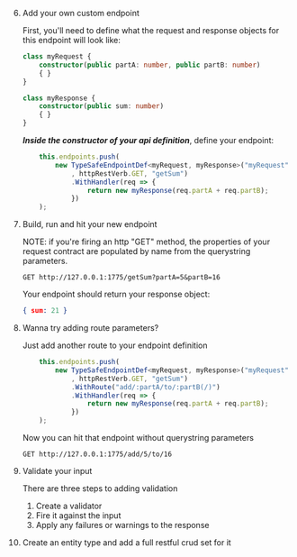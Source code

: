 


6. Add your own custom endpoint

    First, you'll need to define what the request and response objects for this endpoint will look like:

    ```Typescript
    class myRequest {
        constructor(public partA: number, public partB: number)
        { }
    }
    ```

    ```Typescript
    class myResponse {
        constructor(public sum: number)
        { }
    }
    ```

    ***Inside the constructor of your api definition***, define your endpoint:
    ```Typescript
        this.endpoints.push(
            new TypeSafeEndpointDef<myRequest, myResponse>("myRequest"
                , httpRestVerb.GET, "getSum")
                .WithHandler(req => { 
                    return new myResponse(req.partA + req.partB); 
                })
        );
    ```

7.  Build, run and hit your new endpoint

    NOTE:  if you're firing an http "GET" method, the properties of your request contract are populated by name from the querystring parameters.  
    ```
    GET http://127.0.0.1:1775/getSum?partA=5&partB=16
    ```

    Your endpoint should return your response object:
    ```json
    { sum: 21 }
    ```

8.  Wanna try adding route parameters?

    Just add another route to your endpoint definition
    ```Typescript
        this.endpoints.push(
            new TypeSafeEndpointDef<myRequest, myResponse>("myRequest"
                , httpRestVerb.GET, "getSum")
                .WithRoute("add/:partA/to/:partB(/)")
                .WithHandler(req => { 
                    return new myResponse(req.partA + req.partB); 
                })
        );
    ```

    Now you can hit that endpoint without querystring parameters
    ```
    GET http://127.0.0.1:1775/add/5/to/16
    ```

9. Validate your input

    There are three steps to adding validation
    1. Create a validator
    1. Fire it against the input
    1. Apply any failures or warnings to the response


7. Create an entity type and add a full restful crud set for it 
